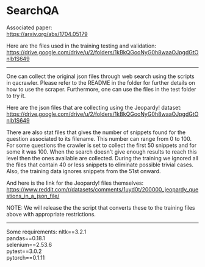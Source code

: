 # SearchQA

Associated paper:  
https://arxiv.org/abs/1704.05179  

Here are the files used in the training testing and validation:  
https://drive.google.com/drive/u/2/folders/1kBkQGooNyG0h8waaOJpgdGtOnlb1S649

-------

One can collect the original json files through web search using the scripts in qacrawler. Please refer to the README in the folder for further details on how to use the scraper. Furthermore, one can use the files in the test folder to try it.

Here are the json files that are collecting using the Jeopardy! dataset:  
https://drive.google.com/drive/u/2/folders/1kBkQGooNyG0h8waaOJpgdGtOnlb1S649

There are also stat files that gives the number of snippets found for the question associated to its filename. This number can range from 0 to 100. For some questions the crawler is set to collect the first 50 snippets and for some it was 100. When the search doesn't give enough results to reach this level then the ones available are collected. During the training we ignored all the files that contain 40 or less snippets to eliminate possible trivial cases. Also, the training data ignores snippets from the 51st onward.

And here is the link for the Jeopardy! files themselves:  
https://www.reddit.com/r/datasets/comments/1uyd0t/200000_jeopardy_questions_in_a_json_file/  

NOTE: We will release the the script that converts these to the training files above with appropriate restrictions.

-------

Some requirements:
nltk==3.2.1  
pandas==0.18.1  
selenium==2.53.6  
pytest==3.0.2  
pytorch==0.1.11  
